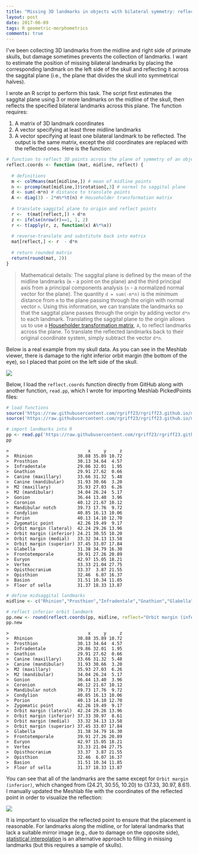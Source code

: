```yaml
---
title: "Missing 3D landmarks in objects with bilateral symmetry: reflecting points across a plane" 
layout: post
date: 2017-06-09
tags: R geometric-morphometrics 
comments: true
---
```




I've been collecting 3D landmarks from the midline and right side of primate skulls, but damage sometimes prevents the collection of landmarks. I want to estimate the position of missing bilateral landmarks by placing the corresponding landmark on the left side of the skull and reflecting it across the saggital plane (i.e., the plane that divides the skull into symmetrical halves).

I wrote an R script to perform this task. The script first estimates the saggital plane using 3 or more landmarks on the midline of the skull, then reflects the specified bilateral landmarks across this plane. The function requires: 
1. A matrix of 3D landmark coordinates
2. A vector specifying at least three midline landmarks
3. A vector specifying at least one bilateral landmark to be reflected. 
The output is the same matrix, except the old coordinates are replaced with the reflected ones. Here is the function:


```r
# function to reflect 3D points across the plane of symmetry of an object
reflect.coords <- function (mat, midline, reflect) {
  
  # definitions
  m <- colMeans(mat[midline,]) # mean of midline points
  n <- prcomp(mat[midline,])$rotation[,3] # normal to saggital plane
  d <- sum(-m*n) # distance to translate points
  A <- diag(3) - 2*n%*%t(n) # Householder transformation matrix
  
  # translate saggital plane to origin and reflect points 
  r <-  t(mat[reflect,]) + d*n 
  z <- ifelse(nrow(r)==1, 1, 2) 
  r <- t(apply(r, z, function(x) A%*%x))
  
  # reverse-translate and substitute back into matrix
  mat[reflect,] <- r  - d*n
  
  # return rounded matrix
  return(round(mat, 2))
}
```

> Mathematical details: The saggital plane is defined by the mean of the midline landmarks (`m` - a point on the plane) and the third principal axis from a principal components analysis (`n` - a normalized normal vector for the plane). The quantity `d = sum(-m*n)` is the minimum distance from `m` to the plane passing through the origin with normal vector `n`. Using this information, we can translate the landmarks so that the saggital plane passes through the origin by adding vector `d*n` to each landmark. Translating the saggital plane to the origin allows us to use a [Householder transformation matrix](https://en.wikipedia.org/wiki/Householder_transformation), `A`, to reflect landmarks across the plane. To translate the reflected landmarks back to their original coordinate system, simply subtract the vector `d*n`. 

Below is a real example from my skull data. As you can see in the Meshlab viewer, there is damage to the right inferior orbit margin (the bottom of the eye), so I placed that point on the left side of the skull.

![](https://i.imgur.com/fLwt207.png)

Below, I load the `reflect.coords` function directly from GitHub along with another function, `read.pp`, which I wrote for importing Meshlab PickedPoints files:


```r
# load functions
source('https://raw.githubusercontent.com/rgriff23/rgriff23.github.io/master/assets/R/read.pp.R')
source('https://raw.githubusercontent.com/rgriff23/rgriff23.github.io/master/assets/R/reflect.coords.R')

# import landmarks into R
pp <- read.pp('https://raw.githubusercontent.com/rgriff23/rgriff23.github.io/master/assets/data/Cebuella_pygmaea_M_AMNH-M-76327_picked_points.pp')
pp
```

```
>                              x     y     z
>  Rhinion                 30.88 35.89 10.72
>  Prosthion               30.13 34.64  4.57
>  Infradentale            29.86 32.01  1.95
>  Gnathion                29.91 27.62  0.66
>  Canine (maxillary)      33.66 31.32  5.48
>  Canine (mandibular)     31.93 30.66  3.20
>  M2 (maxillary)          35.93 27.03  6.26
>  M2 (mandibular)         34.04 26.24  5.17
>  Gonion                  36.44 13.40  3.96
>  Coronion                40.12 21.67 10.12
>  Mandibular notch        39.73 17.76  9.72
>  Condylion               40.85 16.13 10.06
>  Porion                  40.13 14.10 12.70
>  Zygomatic point         42.26 19.49  9.17
>  Orbit margin (lateral)  42.24 29.26 13.96
>  Orbit margin (inferior) 24.21 30.55 10.20
>  Orbit margin (medial)   33.32 34.13 13.58
>  Orbit margin (superior) 37.45 33.07 17.84
>  Glabella                31.38 34.79 16.30
>  Frontotemporale         39.91 27.26 20.89
>  Euryon                  42.97 15.05 18.21
>  Vertex                  33.33 21.04 27.75
>  Opisthocranium          33.37  3.87 21.55
>  Opisthion               32.46  6.07 16.37
>  Basion                  31.51 10.34 11.85
>  Floor of sella          31.37 18.33 13.87
```

```r
# define midsaggital landmarks
midline <- c("Rhinion","Prosthion","Infradentale","Gnathion","Glabella", "Vertex", "Opisthocranium","Opisthion","Basion","Floor of sella")

# reflect inferior orbit landmark
pp.new <- round(reflect.coords(pp, midline, reflect="Orbit margin (inferior)"),2)
pp.new
```

```
>                              x     y     z
>  Rhinion                 30.88 35.89 10.72
>  Prosthion               30.13 34.64  4.57
>  Infradentale            29.86 32.01  1.95
>  Gnathion                29.91 27.62  0.66
>  Canine (maxillary)      33.66 31.32  5.48
>  Canine (mandibular)     31.93 30.66  3.20
>  M2 (maxillary)          35.93 27.03  6.26
>  M2 (mandibular)         34.04 26.24  5.17
>  Gonion                  36.44 13.40  3.96
>  Coronion                40.12 21.67 10.12
>  Mandibular notch        39.73 17.76  9.72
>  Condylion               40.85 16.13 10.06
>  Porion                  40.13 14.10 12.70
>  Zygomatic point         42.26 19.49  9.17
>  Orbit margin (lateral)  42.24 29.26 13.96
>  Orbit margin (inferior) 37.33 30.97  8.61
>  Orbit margin (medial)   33.32 34.13 13.58
>  Orbit margin (superior) 37.45 33.07 17.84
>  Glabella                31.38 34.79 16.30
>  Frontotemporale         39.91 27.26 20.89
>  Euryon                  42.97 15.05 18.21
>  Vertex                  33.33 21.04 27.75
>  Opisthocranium          33.37  3.87 21.55
>  Opisthion               32.46  6.07 16.37
>  Basion                  31.51 10.34 11.85
>  Floor of sella          31.37 18.33 13.87
```

You can see that all of the landmarks are the same except for `Orbit margin (inferior)`, which changed from (24.21, 30.55, 10.20) to (37.33, 30.97, 8.61). I manually updated the Meshlab file with the coordinates of the reflected point in order to visualize the reflection:

![](https://i.imgur.com/RXu3Npk.png) 

It is important to visualize the reflected point to ensure that the placement is reasonable. For landmarks along the midline, or for lateral landmarks that lack a suitable mirror image (e.g., due to damage on the opposite side), [statistical interpolation](https://www.rdocumentation.org/packages/geomorph/versions/3.0.3/topics/estimate.missing) is an alternative approach to filling in missing landmarks (but this requires a sample of skulls). 

